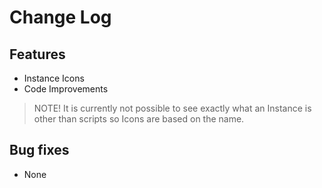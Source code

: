 # Change Log

## Features

* Instance Icons
* Code Improvements

> NOTE! It is currently not possible to see exactly what an Instance is other than scripts so Icons are based on the name.

## Bug fixes

* None